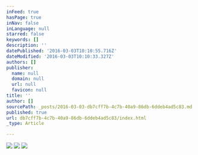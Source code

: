 ```yaml
---
inFeed: true
hasPage: true
inNav: false
inLanguage: null
starred: false
keywords: []
description: ''
datePublished: '2016-03-03T10:10:55.716Z'
dateModified: '2016-03-03T10:10:33.327Z'
authors: []
publisher:
  name: null
  domain: null
  url: null
  favicon: null
title: ''
author: []
sourcePath: _posts/2016-03-03-db7cff7b-4c7b-40a9-86db-6ddeb4ad5c83.md
published: true
url: db7cff7b-4c7b-40a9-86db-6ddeb4ad5c83/index.html
_type: Article

---
```

![](https://the-grid-user-content.s3-us-west-2.amazonaws.com/16c68ebe-0786-4e73-b28d-518ec56eec84.jpg)
![](https://the-grid-user-content.s3-us-west-2.amazonaws.com/8195ecde-bb1f-4a55-be56-dac2120555f9.jpg)
![](https://the-grid-user-content.s3-us-west-2.amazonaws.com/45787a41-7beb-4cf2-98ad-888a785da3af.jpg)